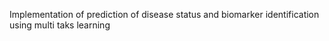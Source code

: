 Implementation of prediction of disease status and biomarker identification using multi taks learning
